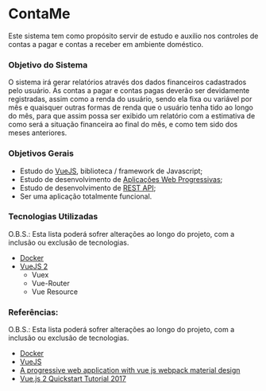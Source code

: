 # ContaMe

Este sistema tem como propósito servir de estudo e auxilio nos controles de contas a pagar e contas a receber em ambiente doméstico.

### Objetivo do Sistema

O sistema irá gerar relatórios através dos dados financeiros cadastrados pelo usuário. As contas a pagar e contas pagas deverão ser devidamente registradas, assim como a renda do usuário, sendo ela fixa ou variável por mês e quaisquer outras formas de renda que o usuário tenha tido ao longo do mês, para que assim possa ser exibido um relatório com a estimativa de como será a situação financeira ao final do mês, e como tem sido dos meses anteriores.

### Objetivos Gerais

- Estudo do [VueJS](https://vuejs.org/), biblioteca / framework de Javascript;
- Estudo de desenvolvimento de [Aplicações Web Progressivas](https://developers.google.com/web/progressive-web-apps/);
- Estudo de desenvolvimento de [REST API](http://www.restapitutorial.com/);
- Ser uma aplicação totalmente funcional.

### Tecnologias Utilizadas
O.B.S.: Esta lista poderá sofrer alterações ao longo do projeto, com a inclusão ou exclusão de tecnologias.
- [Docker](https://www.docker.com/)
- [VueJS 2](https://vuejs.org/)
  - Vuex
  - Vue-Router
  - Vue Resource

### Referências:
O.B.S.: Esta lista poderá sofrer alterações ao longo do projeto, com a inclusão ou exclusão de tecnologias.
- [Docker](https://docs.docker.com/)
- [VueJS](https://vuejs.org/v2/guide/)
- [A progressive web application with vue js webpack material design](https://blog.sicara.com/a-progressive-web-application-with-vue-js-webpack-material-design-part-1-c243e2e6e402)
- [Vue.js 2 Quickstart Tutorial 2017](https://medium.com/codingthesmartway-com-blog/vue-js-2-quickstart-tutorial-2017-246195cfbdd2)
